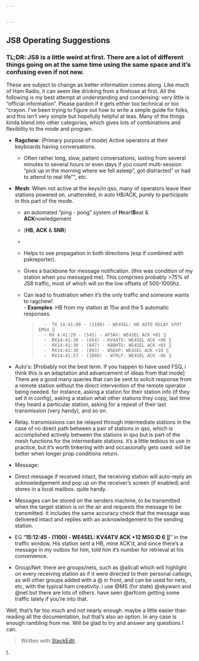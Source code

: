 ```yaml
---


---
```


<h2 id="js8-operating-suggestions">JS8 Operating Suggestions</h2>
<h3 id="tldr--js8-is-a-little-weird-at-first.-there-are-a-lot-of-different-things-going-on-at-the-same-time-using-the-same-space-and-its-confusing-even-if-not-new."><strong>TL;DR:</strong>  JS8 is a little weird at first. There are a lot of different things going on at the same time using the same space and it’s confusing even if not new.</h3>
<p>These are subject to change as better information comes along. Like much of Ham Radio, it can seem like drinking from a firehose at first.  All the following is my best attempt at understanding and condensing: very little is “official information”. Please pardon if it gets either too technical or too “crayon. I’ve been trying to figure out how to write a simple  guide for folks, and this isn’t very simple but hopefully helpful at leas. Many of the things kinda blend into other categories, which gives lots of combinations and flexibility to the mode and program.</p>
<ul>
<li>
<p><strong>Ragchew</strong>: (Primary purpose of mode) Active operators at their keyboards having conversations.</p>
<ul>
<li>Often rather long, slow, patient conversations, lasting from several minutes to several hours or even days if you count multi-session “pick up in the morning where we fell asleep”, got distracted” or had to attend to real life”", etc.</li Often there may be dropped frames that have to be repeated or guessed at, whole lost messages, major shifts in prop, the usual things that happen to radio.</li>
</ul>
</li>
<li>
<p><strong>Mesh</strong>: When not active at the keys/in qso, many of operators leave their stations powered on, unattended, in auto HB/ACK, purely to participate in this part of the mode.</p>
<ul>
<li>
<p>an automated “ping - pong” system of <strong>H</strong>eart<strong>B</strong>eat  &amp; <strong>ACK</strong>nowledgement</p>
</li>
<li>
<p>(<strong>HB</strong>, <strong>ACK</strong> &amp; <strong>SNR</strong>)</p>
</li>
<li Lets the rest of the “network know who’s stations are available for relay/message</p>
</li>
<li>
<p>Helps to see propagation in both directions (esp if combined with pskreporter).</p>
</li>
<li>
<p>Gives a backbone for message notification. (this was condition of my station when you messaged me). This comprises probably &gt;75% of JS8 traffic, most of which will on the low offsets of 500-1000hz.</p>
</li>
<li>
<p>Can lead to frustration when it’s the only traffic and someone wants to ragchew!<br>
-  	 <strong>Examples</strong>: HB from my station at 15w and the 5 automatic responses.</p>
<blockquote>
<pre><code>  -	TX 14:41:00 - (1100) - WE4SEL: HB AUTO RELAY SPOT EM54 ⣿
  - RX 4:41:29 - (545) - AF5AV: WE4SEL ACK +01 ⣿
  -  RX14:41:30 - (654) - KV4ATV: WE4SEL ACK +00 ⣿
  -  RX14:41:30 - (847) - KB8HTU: WE4SEL ACK +03 ⣿
  -  RX14:41:30 - (893) - W5DXP: WE4SEL ACK +10 ⣿
  -  RX14:41:57 - (1006) - W7RLF: WE4SEL ACK -06 ⣿
</code></pre>
</blockquote>
</li>
</ul>
</li>
<li>
<p>Auto's: [Probably not the best term. If you happen to have used FSQ, i think this is an adaptation and advancement of ideas from that mode] There are a good many queries that can be sent to solicit response from a remote station without the direct intervention of the remote operator being needed. for instance, asking a station for their station info (if they set it in config), asking a station what other stations they copy, last time they heard a particular station, asking for a repeat of their last transmission (very handy), and so on.</p>
</li>
<li>
<p>Relay. transmissions can be relayed through intermediate stations in the case of no direct path between a pair of stations in qso, which is accomplished actively between the stations in qso but is part of the mesh functions for the intermediate stations. it’s a little tedious to use in practice, but it’s worth tinkering with and occasionally gets used. will be better when longer prop conditions return.</p>
</li>
<li>
<p>Message:</p>
</li>
<li>
<p>Direct message if received intact, the receiving station will auto-reply an acknowledgement and pop up on the receiver’s screen (if enabled) and stores in a local mailbox. quite handy.</p>
</li>
<li>
<p>Messages can be stored on the senders machine, to be transmitted when the target station is on the air and requests the message to be transmitted. it includes the same accuracy check that the message was delivered intact and replies with an acknowledgement to the sending station.</p>
</li>
<li>
<p>EG “<strong>15:12:45 - (1100) - WE4SEL: KV4ATV ACK +12 MSG ID 6 ⣿</strong>” in the traffic window. His station sent a HB, mine ACK’d, and since there’s a message in my outbox for him, told him it’s number for retrieval at his convenience.</p>
</li>
<li>
<p>Group/Net: there are groups/nets, such as @allcall which will highlight on every receiving station as if it were directed to their personal callsign, as will other groups added with a @ in front, and can be used for nets, etc, with the typical ham creativity. i use @MS (for state) @skywarn and @net but there are lots of others. have seen @arfcom getting some traffic lately if you’re into that.</p>
</li>
</ul>
<p>Well, that’s far too much and not nearly enough. maybe a little easier than reading all the documentation, but that’s also an option. In any case is enough rambling from me. Will be glad to try and answer any questions I can.</p>
<blockquote>
<p>Written with <a href="https://stackedit.io/">StackEdit</a>.</p>
</blockquote>
).
<!--stackedit_data:
eyJoaXN0b3J5IjpbMjMyNzY2OTU0XX0=
-->